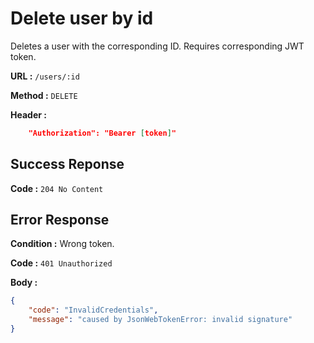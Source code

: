 # Delete user by id

Deletes a user with the corresponding ID. Requires corresponding JWT token.

**URL :** `/users/:id`

**Method :** `DELETE`

**Header :**
```json
    "Authorization": "Bearer [token]"
```

## Success Reponse

**Code :** `204 No Content`

## Error Response

**Condition :** Wrong token.

**Code :** `401 Unauthorized`

**Body :**
```json
{
    "code": "InvalidCredentials",
    "message": "caused by JsonWebTokenError: invalid signature"
}
```